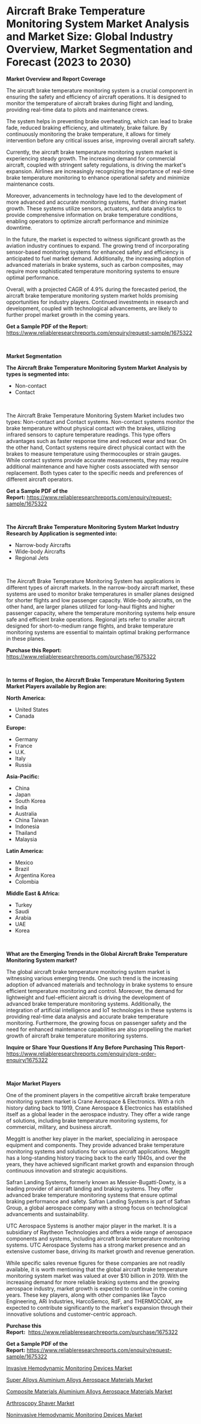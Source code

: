 <p><h1>Aircraft Brake Temperature Monitoring System Market Analysis and Market Size: Global Industry Overview, Market Segmentation and Forecast (2023 to 2030)</h1></p><p><strong>Market Overview and Report Coverage</strong></p>
<p><p>The aircraft brake temperature monitoring system is a crucial component in ensuring the safety and efficiency of aircraft operations. It is designed to monitor the temperature of aircraft brakes during flight and landing, providing real-time data to pilots and maintenance crews.</p><p>The system helps in preventing brake overheating, which can lead to brake fade, reduced braking efficiency, and ultimately, brake failure. By continuously monitoring the brake temperature, it allows for timely intervention before any critical issues arise, improving overall aircraft safety.</p><p>Currently, the aircraft brake temperature monitoring system market is experiencing steady growth. The increasing demand for commercial aircraft, coupled with stringent safety regulations, is driving the market's expansion. Airlines are increasingly recognizing the importance of real-time brake temperature monitoring to enhance operational safety and minimize maintenance costs.</p><p>Moreover, advancements in technology have led to the development of more advanced and accurate monitoring systems, further driving market growth. These systems utilize sensors, actuators, and data analytics to provide comprehensive information on brake temperature conditions, enabling operators to optimize aircraft performance and minimize downtime.</p><p>In the future, the market is expected to witness significant growth as the aviation industry continues to expand. The growing trend of incorporating sensor-based monitoring systems for enhanced safety and efficiency is anticipated to fuel market demand. Additionally, the increasing adoption of advanced materials in brake systems, such as carbon composites, may require more sophisticated temperature monitoring systems to ensure optimal performance.</p><p>Overall, with a projected CAGR of 4.9% during the forecasted period, the aircraft brake temperature monitoring system market holds promising opportunities for industry players. Continued investments in research and development, coupled with technological advancements, are likely to further propel market growth in the coming years.</p></p>
<p><strong>Get a Sample PDF of the Report:</strong> <a href="https://www.reliableresearchreports.com/enquiry/request-sample/1675322">https://www.reliableresearchreports.com/enquiry/request-sample/1675322</a></p>
<p>&nbsp;</p>
<p><strong>Market Segmentation</strong></p>
<p><strong>The Aircraft Brake Temperature Monitoring System Market Analysis by types is segmented into:</strong></p>
<p><ul><li>Non-contact</li><li>Contact</li></ul></p>
<p>&nbsp;</p>
<p><p>The Aircraft Brake Temperature Monitoring System Market includes two types: Non-contact and Contact systems. Non-contact systems monitor the brake temperature without physical contact with the brakes, utilizing infrared sensors to capture temperature readings. This type offers advantages such as faster response time and reduced wear and tear. On the other hand, Contact systems require direct physical contact with the brakes to measure temperature using thermocouples or strain gauges. While contact systems provide accurate measurements, they may require additional maintenance and have higher costs associated with sensor replacement. Both types cater to the specific needs and preferences of different aircraft operators.</p></p>
<p><strong>Get a Sample PDF of the Report:</strong>&nbsp;<a href="https://www.reliableresearchreports.com/enquiry/request-sample/1675322">https://www.reliableresearchreports.com/enquiry/request-sample/1675322</a></p>
<p>&nbsp;</p>
<p><strong>The Aircraft Brake Temperature Monitoring System Market Industry Research by Application is segmented into:</strong></p>
<p><ul><li>Narrow-body Aircrafts</li><li>Wide-body Aircrafts</li><li>Regional Jets</li></ul></p>
<p>&nbsp;</p>
<p><p>The Aircraft Brake Temperature Monitoring System has applications in different types of aircraft markets. In the narrow-body aircraft market, these systems are used to monitor brake temperatures in smaller planes designed for shorter flights and low passenger capacity. Wide-body aircrafts, on the other hand, are larger planes utilized for long-haul flights and higher passenger capacity, where the temperature monitoring systems help ensure safe and efficient brake operations. Regional jets refer to smaller aircraft designed for short-to-medium range flights, and brake temperature monitoring systems are essential to maintain optimal braking performance in these planes.</p></p>
<p><strong>Purchase this Report:</strong>&nbsp; <a href="https://www.reliableresearchreports.com/purchase/1675322">https://www.reliableresearchreports.com/purchase/1675322</a></p>
<p>&nbsp;</p>
<p><strong>In terms of Region, the Aircraft Brake Temperature Monitoring System Market Players available by Region are:</strong></p>
<p>
    <p> <strong> North America: </strong>
        <ul>
            <li>United States</li>
            <li>Canada</li>
        </ul>
        </p> 
    <p> <strong> Europe: </strong>
        <ul>
            <li>Germany</li>
            <li>France</li>
            <li>U.K.</li>
            <li>Italy</li>
            <li>Russia</li>
        </ul>
        </p> 
    <p> <strong> Asia-Pacific: </strong>
        <ul>
            <li>China</li>
            <li>Japan</li>
            <li>South Korea</li>
            <li>India</li>
            <li>Australia</li>
            <li>China Taiwan</li>
            <li>Indonesia</li>
            <li>Thailand</li>
            <li>Malaysia</li>
        </ul>
        </p> 
    <p> <strong> Latin America: </strong>
        <ul>
            <li>Mexico</li>
            <li>Brazil</li>
            <li>Argentina Korea</li>
            <li>Colombia</li>
        </ul>
        </p> 
    <p> <strong> Middle East & Africa: </strong>
        <ul>
            <li>Turkey</li>
            <li>Saudi</li>
            <li>Arabia</li>
            <li>UAE</li>
            <li>Korea</li>
        </ul>
    </p>
    </p>
<p>&nbsp;</p>
<p><strong>What are the Emerging Trends in the Global Aircraft Brake Temperature Monitoring System market?</strong></p>
<p><p>The global aircraft brake temperature monitoring system market is witnessing various emerging trends. One such trend is the increasing adoption of advanced materials and technology in brake systems to ensure efficient temperature monitoring and control. Moreover, the demand for lightweight and fuel-efficient aircraft is driving the development of advanced brake temperature monitoring systems. Additionally, the integration of artificial intelligence and IoT technologies in these systems is providing real-time data analysis and accurate brake temperature monitoring. Furthermore, the growing focus on passenger safety and the need for enhanced maintenance capabilities are also propelling the market growth of aircraft brake temperature monitoring systems.</p></p>
<p><strong>Inquire or Share Your Questions If Any Before Purchasing This Report</strong>- <a href="https://www.reliableresearchreports.com/enquiry/pre-order-enquiry/1675322">https://www.reliableresearchreports.com/enquiry/pre-order-enquiry/1675322</a></p>
<p>&nbsp;</p>
<p><strong>Major Market Players</strong></p>
<p><p>One of the prominent players in the competitive aircraft brake temperature monitoring system market is Crane Aerospace & Electronics. With a rich history dating back to 1919, Crane Aerospace & Electronics has established itself as a global leader in the aerospace industry. They offer a wide range of solutions, including brake temperature monitoring systems, for commercial, military, and business aircraft.</p><p>Meggitt is another key player in the market, specializing in aerospace equipment and components. They provide advanced brake temperature monitoring systems and solutions for various aircraft applications. Meggitt has a long-standing history tracing back to the early 1940s, and over the years, they have achieved significant market growth and expansion through continuous innovation and strategic acquisitions. </p><p>Safran Landing Systems, formerly known as Messier-Bugatti-Dowty, is a leading provider of aircraft landing and braking systems. They offer advanced brake temperature monitoring systems that ensure optimal braking performance and safety. Safran Landing Systems is part of Safran Group, a global aerospace company with a strong focus on technological advancements and sustainability. </p><p>UTC Aerospace Systems is another major player in the market. It is a subsidiary of Raytheon Technologies and offers a wide range of aerospace components and systems, including aircraft brake temperature monitoring systems. UTC Aerospace Systems has a strong market presence and an extensive customer base, driving its market growth and revenue generation.</p><p>While specific sales revenue figures for these companies are not readily available, it is worth mentioning that the global aircraft brake temperature monitoring system market was valued at over $10 billion in 2019. With the increasing demand for more reliable braking systems and the growing aerospace industry, market growth is expected to continue in the coming years. These key players, along with other companies like Tayco Engineering, ARi Industries, HarcoSemco, RdF, and THERMOCOAX, are expected to contribute significantly to the market's expansion through their innovative solutions and customer-centric approach.</p></p>
<p><strong>Purchase this Report:</strong>&nbsp;&nbsp;<a href="https://www.reliableresearchreports.com/purchase/1675322">https://www.reliableresearchreports.com/purchase/1675322</a></p>
<p></p>
<p><strong>Get a Sample PDF of the Report:</strong>&nbsp;<a href="https://www.reliableresearchreports.com/enquiry/request-sample/1675322">https://www.reliableresearchreports.com/enquiry/request-sample/1675322</a></p>
<p><p><a href="https://www.linkedin.com/pulse/invasive-hemodynamic-monitoring-devices-market-size-growth-hrlvf/">Invasive Hemodynamic Monitoring Devices Market</a></p><p><a href="https://medium.com/@isaiasmarks/super-alloys-aluminium-alloys-aerospace-materials-market-insights-into-market-cagr-market-trends-4b0700ae10a9">Super Alloys Aluminium Alloys Aerospace Materials Market</a></p><p><a href="https://medium.com/@devyncasper/composite-materials-aluminium-alloys-aerospace-materials-market-focuses-on-market-share-size-and-6f085f4149d7">Composite Materials Aluminium Alloys Aerospace Materials Market</a></p><p><a href="https://www.linkedin.com/pulse/arthroscopy-shaver-market-size-growth-forecast-from-2023--q3u8f/">Arthroscopy Shaver Market</a></p><p><a href="https://www.linkedin.com/pulse/noninvasive-hemodynamic-monitoring-devices-market-size-share-zqlqf/">Noninvasive Hemodynamic Monitoring Devices Market</a></p></p>